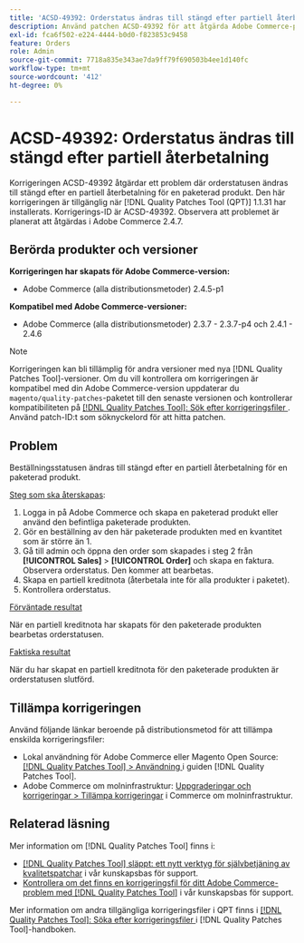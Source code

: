 ```yaml
---
title: 'ACSD-49392: Orderstatus ändras till stängd efter partiell återbetalning'
description: Använd patchen ACSD-49392 för att åtgärda Adobe Commerce-problemet där orderstatusen ändras till stängd efter en partiell återbetalning av en paketerad produkt.
exl-id: fca6f502-e224-4444-b0d0-f823853c9458
feature: Orders
role: Admin
source-git-commit: 7718a835e343ae7da9ff79f690503b4ee1d140fc
workflow-type: tm+mt
source-wordcount: '412'
ht-degree: 0%

---
```


# ACSD-49392: Orderstatus ändras till stängd efter partiell återbetalning

Korrigeringen ACSD-49392 åtgärdar ett problem där orderstatusen ändras till stängd efter en partiell återbetalning för en paketerad produkt. Den här korrigeringen är tillgänglig när [!DNL Quality Patches Tool (QPT)] 1.1.31 har installerats. Korrigerings-ID är ACSD-49392. Observera att problemet är planerat att åtgärdas i Adobe Commerce 2.4.7.

## Berörda produkter och versioner

**Korrigeringen har skapats för Adobe Commerce-version:**

* Adobe Commerce (alla distributionsmetoder) 2.4.5-p1

**Kompatibel med Adobe Commerce-versioner:**

* Adobe Commerce (alla distributionsmetoder) 2.3.7 - 2.3.7-p4 och 2.4.1 - 2.4.6

>[!NOTE]
>
>Korrigeringen kan bli tillämplig för andra versioner med nya [!DNL Quality Patches Tool]-versioner. Om du vill kontrollera om korrigeringen är kompatibel med din Adobe Commerce-version uppdaterar du `magento/quality-patches`-paketet till den senaste versionen och kontrollerar kompatibiliteten på [[!DNL Quality Patches Tool]: Sök efter korrigeringsfiler ](https://experienceleague.adobe.com/tools/commerce-quality-patches/index.html?lang=sv-SE). Använd patch-ID:t som söknyckelord för att hitta patchen.

## Problem

Beställningsstatusen ändras till stängd efter en partiell återbetalning för en paketerad produkt.

<u>Steg som ska återskapas</u>:

1. Logga in på Adobe Commerce och skapa en paketerad produkt eller använd den befintliga paketerade produkten.
1. Gör en beställning av den här paketerade produkten med en kvantitet som är större än 1.
1. Gå till admin och öppna den order som skapades i steg 2 från **[!UICONTROL Sales]** > **[!UICONTROL Order]** och skapa en faktura. Observera orderstatus. Den kommer att bearbetas.
1. Skapa en partiell kreditnota (återbetala inte för alla produkter i paketet).
1. Kontrollera orderstatus.

<u>Förväntade resultat</u>

När en partiell kreditnota har skapats för den paketerade produkten bearbetas orderstatusen.

<u>Faktiska resultat</u>

När du har skapat en partiell kreditnota för den paketerade produkten är orderstatusen slutförd.

## Tillämpa korrigeringen

Använd följande länkar beroende på distributionsmetod för att tillämpa enskilda korrigeringsfiler:

* Lokal användning för Adobe Commerce eller Magento Open Source: [[!DNL Quality Patches Tool] > Användning ](https://experienceleague.adobe.com/docs/commerce-operations/tools/quality-patches-tool/usage.html?lang=sv-SE) i guiden [!DNL Quality Patches Tool].
* Adobe Commerce om molninfrastruktur: [Uppgraderingar och korrigeringar > Tillämpa korrigeringar](https://experienceleague.adobe.com/docs/commerce-cloud-service/user-guide/develop/upgrade/apply-patches.html?lang=sv-SE) i Commerce om molninfrastruktur.

## Relaterad läsning

Mer information om [!DNL Quality Patches Tool] finns i:

* [[!DNL Quality Patches Tool] släppt: ett nytt verktyg för självbetjäning av kvalitetspatchar](/help/announcements/adobe-commerce-announcements/magento-quality-patches-released-new-tool-to-self-serve-quality-patches.md) i vår kunskapsbas för support.
* [Kontrollera om det finns en korrigeringsfil för ditt Adobe Commerce-problem med  [!DNL Quality Patches Tool]](/help/support-tools/patches-available-in-qpt-tool/check-patch-for-magento-issue-with-magento-quality-patches.md) i vår kunskapsbas för support.

Mer information om andra tillgängliga korrigeringsfiler i QPT finns i [[!DNL Quality Patches Tool]: Söka efter korrigeringsfiler ](https://experienceleague.adobe.com/tools/commerce-quality-patches/index.html?lang=sv-SE) i [!DNL Quality Patches Tool]-handboken.
